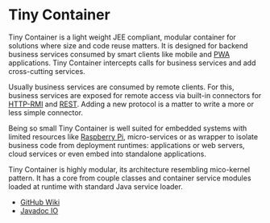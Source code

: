 # Tiny Container

Tiny Container is a light weight JEE compliant, modular container for solutions where size and code reuse matters. It is designed for backend business services consumed by smart clients like mobile and [PWA](https://en.wikipedia.org/wiki/Progressive_web_application) applications. Tiny Container intercepts calls for business services and add cross-cutting services.

Usually business services are consumed by remote clients. For this, business services are exposed for remote access via built-in connectors for [HTTP-RMI](https://github.com/js-lib-com/tiny-container/wiki/HTTP-RMI-Service) and [REST](https://github.com/js-lib-com/tiny-container/wiki/REST-Service). Adding a new protocol is a matter to write a more or less simple connector.

Being so small Tiny Container is well suited for embedded systems with limited resources like [Raspberry Pi](https://www.raspberrypi.org/), micro-services or as wrapper to isolate business code from deployment runtimes: applications or web servers, cloud services or even embed into standalone applications.

Tiny Container is highly modular, its architecture resembling mico-kernel pattern. It has a core from couple classes and container service modules loaded at runtime with standard Java service loader.

- [GitHub Wiki](https://github.com/js-lib-com/tiny-container/wiki)
- [Javadoc IO](http://www.javadoc.io/doc/com.js-lib/tiny-container/1.0.0)
